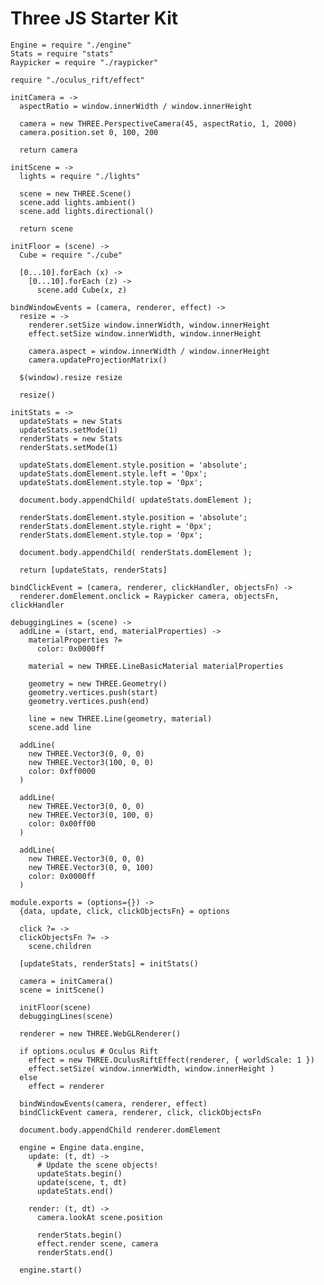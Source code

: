 Three JS Starter Kit
====================

    Engine = require "./engine"
    Stats = require "stats"
    Raypicker = require "./raypicker"

    require "./oculus_rift/effect"

    initCamera = ->
      aspectRatio = window.innerWidth / window.innerHeight

      camera = new THREE.PerspectiveCamera(45, aspectRatio, 1, 2000)
      camera.position.set 0, 100, 200

      return camera

    initScene = ->
      lights = require "./lights"

      scene = new THREE.Scene()
      scene.add lights.ambient()
      scene.add lights.directional()

      return scene

    initFloor = (scene) ->
      Cube = require "./cube"

      [0...10].forEach (x) ->
        [0...10].forEach (z) ->
          scene.add Cube(x, z)

    bindWindowEvents = (camera, renderer, effect) ->
      resize = ->
        renderer.setSize window.innerWidth, window.innerHeight
        effect.setSize window.innerWidth, window.innerHeight

        camera.aspect = window.innerWidth / window.innerHeight
        camera.updateProjectionMatrix()

      $(window).resize resize

      resize()

    initStats = ->
      updateStats = new Stats
      updateStats.setMode(1)
      renderStats = new Stats
      renderStats.setMode(1)

      updateStats.domElement.style.position = 'absolute';
      updateStats.domElement.style.left = '0px';
      updateStats.domElement.style.top = '0px';

      document.body.appendChild( updateStats.domElement );

      renderStats.domElement.style.position = 'absolute';
      renderStats.domElement.style.right = '0px';
      renderStats.domElement.style.top = '0px';

      document.body.appendChild( renderStats.domElement );

      return [updateStats, renderStats]

    bindClickEvent = (camera, renderer, clickHandler, objectsFn) ->
      renderer.domElement.onclick = Raypicker camera, objectsFn, clickHandler

    debuggingLines = (scene) ->
      addLine = (start, end, materialProperties) ->
        materialProperties ?=
          color: 0x0000ff

        material = new THREE.LineBasicMaterial materialProperties

        geometry = new THREE.Geometry()
        geometry.vertices.push(start)
        geometry.vertices.push(end)

        line = new THREE.Line(geometry, material)
        scene.add line

      addLine(
        new THREE.Vector3(0, 0, 0)
        new THREE.Vector3(100, 0, 0)
        color: 0xff0000
      )

      addLine(
        new THREE.Vector3(0, 0, 0)
        new THREE.Vector3(0, 100, 0)
        color: 0x00ff00
      )

      addLine(
        new THREE.Vector3(0, 0, 0)
        new THREE.Vector3(0, 0, 100)
        color: 0x0000ff
      )

    module.exports = (options={}) ->
      {data, update, click, clickObjectsFn} = options

      click ?= ->
      clickObjectsFn ?= ->
        scene.children

      [updateStats, renderStats] = initStats()

      camera = initCamera()
      scene = initScene()

      initFloor(scene)
      debuggingLines(scene)

      renderer = new THREE.WebGLRenderer()

      if options.oculus # Oculus Rift
        effect = new THREE.OculusRiftEffect(renderer, { worldScale: 1 })
        effect.setSize( window.innerWidth, window.innerHeight )
      else
        effect = renderer

      bindWindowEvents(camera, renderer, effect)
      bindClickEvent camera, renderer, click, clickObjectsFn

      document.body.appendChild renderer.domElement

      engine = Engine data.engine,
        update: (t, dt) ->
          # Update the scene objects!
          updateStats.begin()
          update(scene, t, dt)
          updateStats.end()

        render: (t, dt) ->
          camera.lookAt scene.position

          renderStats.begin()
          effect.render scene, camera
          renderStats.end()

      engine.start()
